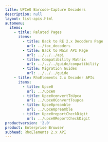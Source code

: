 ```yaml
---
title: UPCe0 Barcode-Capture Decoders
description: null
layout: list-apis.html
automenu:
  items:
    - title: Related Pages
      items:
        - title: Back to RE 2.x Decoders Page
          url: ../toc_decoders
        - title: Back to Main API Page
          url: ../../../api
        - title: Compatibility Matrix
          url: ../../../guide/compatibility
        - title: Migration Guides
          url: ../../../guide
    - title: RhoElements 2.x Decoder APIs
      items:
        - title: Upce0
          url: ../upce0
        - title: Upce0convertToUpca
          url: ../upce0ConvertToupca
        - title: Upce0preamble
          url: ../upce0preamble
        - title: Upce0reportCheckDigit
          url: ../upce0ReportCheckDigit
productversion: '2.0'
product: Enterprise Browser
subhead: RhoElements 2.x API
---
```




